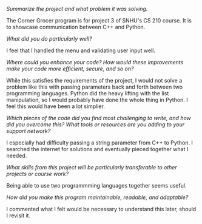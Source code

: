 <i>Summarize the project and what problem it was solving.</i>

  The Corner Grocer program is for project 3 of SNHU's CS 210 course. It is to showcase communication between C++ and Python.

<i>What did you do particularly well?</i>

  I feel that I handled the menu and validating user input well.

<i>Where could you enhance your code? How would these improvements make your code more efficient, secure, and so on?</i>

  While this satisfies the requirements of the project, I would not solve a problem like this with passing parameters back and forth between two programming languages. Python did the heavy lifting with the list manipulation, so I would probably have done the whole thing in Python. I feel this would have been a lot simplier.

<i>Which pieces of the code did you find most challenging to write, and how did you overcome this? What tools or resources are you adding to your support network?</i>

  I especially had difficulty passing a string parameter from C++ to Python. I searched the internet for solutions and eventually pieced together what I needed.

<i>What skills from this project will be particularly transferable to other projects or course work?</i>

  Being able to use two programmming languages together seems useful.

<i>How did you make this program maintainable, readable, and adaptable?</i>

  I commented what I felt would be necessary to understand this later, should I revisit it.
